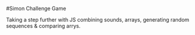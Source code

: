 #Simon Challenge Game 

Taking a step further with JS combining sounds, arrays, generating random sequences & comparing arrys.